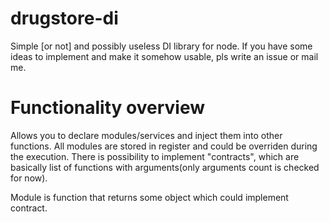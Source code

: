 # drugstore-di

Simple [or not] and possibly useless DI library for node.
If you have some ideas to implement and make it somehow usable, pls write an issue or mail me.

# Functionality overview

Allows you to declare modules/services and inject them into other functions.
All modules are stored in register and could be overriden during the execution.
There is possibility to implement "contracts", which are basically list of functions
with arguments(only arguments count is checked for now).

Module is function that returns some object which could implement contract.
